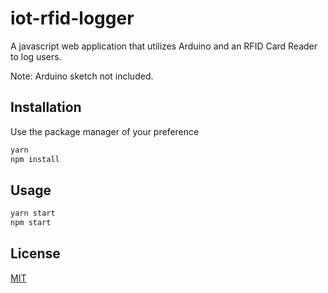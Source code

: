 # iot-rfid-logger

A javascript web application that utilizes Arduino and an RFID Card Reader to log users.

Note: Arduino sketch not included.

## Installation

Use the package manager of your preference

```bash
yarn
npm install
```

## Usage
```bash
yarn start
npm start
```

## License
[MIT](https://choosealicense.com/licenses/mit/)
